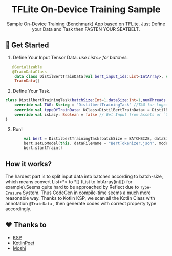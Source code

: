 <div align="center">

  
# TFLite On-Device Training Sample

Sample On-Device Training (Benchmark) App based on TFLite. Just Define your Data and Task then FASTEN YOUR SEATBELT.
</div>

## 🚀 Get Started
1. Define Your Input Tensor Data.
   *use List<> for batches.*
```kotlin
   @Serializable
   @TrainDataClass
    data class DistilBertTrainData(val bert_input_ids:List<IntArray>, val bert_input_masks:List<IntArray>, val y:List<Int>):
    TrainData{}
```
2. Define Your Task.
```kotlin
class DistilbertTrainingTask(batchSize:Int=1,dataSize:Int=1,numThreads: Int =4):TrainingTask<DistilBertTrainData>(batchSize,dataSize,numThreads) {
    override val TAG: String = "DistilbertTrainingTask" //TAG for Logcat Output
    override val typeOfTrainData: KClass<DistilBertTrainData> = DistilBertTrainData::class // KClass of TrainData.
    override val isLazy: Boolean = false // Get Input from Assets or `Get by Lazy` with DataSupplier?(use registerDataSupplier to register a Callback.)
}
```
3. Run!
```kotlin
        val bert = DistilbertTrainingTask(batchSize = BATCHSIZE, dataSize = DATASIZE)
        bert.setupModel(this, dataFileName = "BertTokenizer.json", modelFileName = "reberta_seq_128.tflite")
        bert.startTrain()
```

## How it works?
The hardest part is to split input data into batches according to batch-size, which means convert List<*> to *[] (List<Int> to IntArray(int[]) for example).Seems quite hard to be approached by Reflect due to  `Type-Erasure` System. 
Thus CodeGen in compile-time seems a much more reasonable way.
Thanks to Kotlin KSP, we scan all the Kotlin Class with annotation `@TrainData` , then generate codes with correct property type accordingly.

## ❤️ Thanks to
* [KSP](https://github.com/google/ksp)
* [KotlinPoet](https://github.com/square/kotlinpoet)
* [Moshi](https://github.com/square/moshi)
